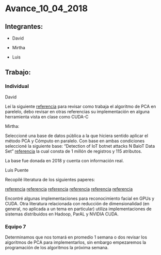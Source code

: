 # Avance_10_04_2018

## Integrantes:

* David

* Mirtha

* Luis

## Trabajo:

### Individual

David

Leí la siguiente [referencia](http://sci-hub.hk/https://doi.org/10.1007/s10619-013-7134-6) para revisar como trabaja el algoritmo de PCA en parelelo, debo revisar en otras referencias su implementación en alguna herramienta vista en clase como CUDA-C

Mirtha:

Seleccioné una base de datos pública a la que hiciera sentido aplicar el método PCA y Cómputo en paralelo. Con base en ambas condiciones seleccioné la siguiente base: “Detection of IoT botnet attacks N BaloT Data Set” [referencia](https://archive.ics.uci.edu/ml/datasets/detection_of_IoT_botnet_attacks_N_BaIoT) la cual consta de 1 millón de registros y 115 atributos.

La base fue donada en 2018 y cuenta con información real.

Luis Puente

Recopilé literatura de los siguientes paperes:  

[referencia](http://ieeexplore.ieee.org/abstract/document/6638138/)
[referencia](http://ieeexplore.ieee.org/document/6319198/)
[referencia](https://pdfs.semanticscholar.org/e9a1/8bebf702b2377f76c52004ef08ee4ef1cfdc.pdf)
[referencia](https://www.liebertpub.com/doi/abs/10.1089/cmb.2008.0221)
[referencia](http://ieeexplore.ieee.org/abstract/document/6049460/)
[referencia](https://dl.acm.org/citation.cfm?id=2814684)

Encontré algunas implementaciones para reconocimiento facial en GPUs y CUDA. Otra literatura relacionada con reducción de dimensionalidad (en general, no aplicada a un tema en particular) utiliza implementaciones de sistemas distribuidos en Hadoop, ParAL y NVIDIA CUDA.


### Equipo 7

Determinamos que nos tomará en promedio 1 semana o dos revisar los algoritmos de PCA para implementarlos, sin embargo empezaremos la programación de los algoritmos la próxima semana.





